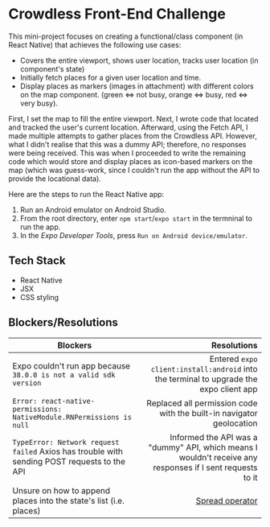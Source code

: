 # Crowdless Front-End Challenge

This mini-project focuses on creating a functional/class component (in React Native) that achieves the following use cases:
- Covers the entire viewport, shows user location, tracks user location (in component's state)
- Initially fetch places for a given user location and time.
- Display places as markers (images in attachment) with different colors on the map component. (green ⇔ not busy, orange ⇔ busy, red ⇔ very busy).

First, I set the map to fill the entire viewport. Next, I wrote code that located and tracked the user's current location. Afterward, using the Fetch API, I made multiple attempts to gather places from the Crowdless API. However, what I didn't realise that this was a dummy API; therefore, no responses were being received. This was when I proceeded to write the remaining code which would store and display places as icon-based markers on the map (which was guess-work, since I couldn't run the app without the API to provide the locational data).

Here are the steps to run the React Native app:
1. Run an Android emulator on Android Studio.
2. From the root directory, enter `npm start`/`expo start` in the termninal to run the app.
3. In the *Expo Developer Tools*, press `Run on Android device/emulator`.

## Tech Stack
- React Native
- JSX
- CSS styling

## Blockers/Resolutions

| Blockers        | Resolutions           | 
| --------------- |----------------------:| 
| Expo couldn't run app because `38.0.0 is not a valid sdk version`  | Entered `expo client:install:android` into the terminal to upgrade the expo client app |
| `Error: react-native-permissions: NativeModule.RNPermissions is null`  | Replaced all permission code with the built-in navigator geolocation |
| `TypeError: Network request failed` Axios has trouble with sending POST requests to the API | Informed the API was a "dummy" API, which means I wouldn't receive any responses if I sent requests to it |
| Unsure on how to append places into the state's list (i.e. places) | [Spread operator](https://medium.com/@thejasonfile/using-the-spread-operator-in-react-setstate-c8a14fc51be1) |